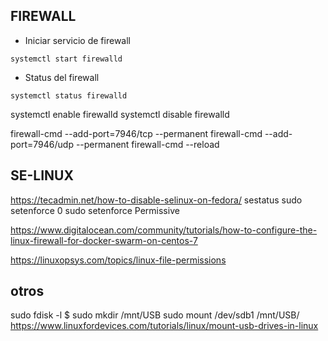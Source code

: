 ## FIREWALL
- Iniciar servicio de firewall
```status
systemctl start firewalld
```

- Status del firewall
```
systemctl status firewalld
```

systemctl enable firewalld
systemctl disable firewalld

firewall-cmd --add-port=7946/tcp --permanent
firewall-cmd --add-port=7946/udp --permanent
firewall-cmd --reload

## SE-LINUX
https://tecadmin.net/how-to-disable-selinux-on-fedora/
sestatus 
sudo setenforce 0 
sudo setenforce Permissive 





https://www.digitalocean.com/community/tutorials/how-to-configure-the-linux-firewall-for-docker-swarm-on-centos-7


https://linuxopsys.com/topics/linux-file-permissions


## otros
sudo fdisk -l
$ sudo mkdir /mnt/USB
sudo mount /dev/sdb1 /mnt/USB/
https://www.linuxfordevices.com/tutorials/linux/mount-usb-drives-in-linux